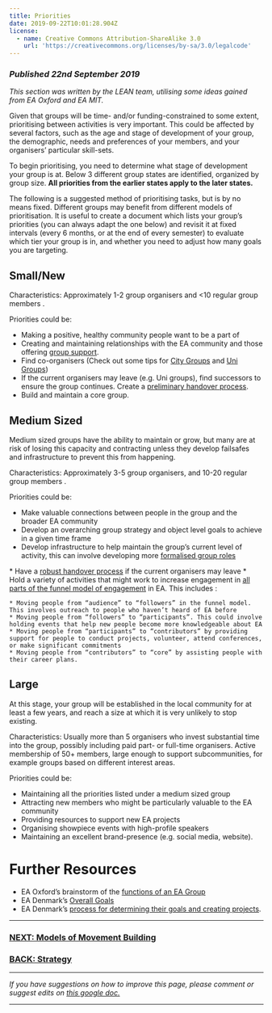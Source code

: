 ```yaml
---
title: Priorities
date: 2019-09-22T10:01:28.904Z
license:
  - name: Creative Commons Attribution-ShareAlike 3.0
    url: 'https://creativecommons.org/licenses/by-sa/3.0/legalcode'
---
```

### _Published 22nd September 2019_

_This section was written by the LEAN team, utilising some ideas gained from EA Oxford and EA MIT._ 

Given that groups will be time- and/or funding-constrained to some extent, prioritising between activities is very important. This could be affected by several factors, such as the age and stage of development of your group, the demographic, needs and preferences of your members, and your organisers’ particular skill-sets.

To begin prioritising, you need to determine what stage of development your group is at. Below 3 different group states are identified, organized by group size. **All priorities from the earlier states apply to the later states.**

The following is a suggested method of prioritising tasks, but is by no means fixed. Different groups may benefit from different models of prioritisation. It is useful to create a document which lists your group’s priorities (you can always adapt the one below) and revisit it at fixed intervals (every 6 months, or at the end of every semester) to evaluate which tier your group is in, and whether you need to adjust how many goals you are targeting.

## Small/New

Characteristics: Approximately 1-2 group organisers and <10 regular group members.

Priorities could be:

* Making a positive, healthy community people want to be a part of
* Creating and maintaining relationships with the EA community and those offering <a target="_blank" href="/tips/support/">group support</a>. 
* Find co-organisers (Check out some tips for <a target="_blank" href="/start/run-city-group#coorganiser/">City Groups</a> and <a target="_blank" href="/start/run-uni-group#coorganiser/">Uni Groups</a>)
* If the current organisers may leave (e.g. Uni groups), find successors to ensure the group continues. Create a <a target="_blank" href="/tips/handover/">preliminary handover process</a>.
* Build and maintain a core group.

## Medium Sized
Medium sized groups have the ability to maintain or grow, but many are at risk of losing this capacity and contracting unless they develop failsafes and infrastructure to prevent this from happening. 

Characteristics: Approximately 3-5 group organisers, and 10-20 regular group members.

Priorities could be:

* Make valuable connections between people in the group and the broader EA community
* Develop an overarching group strategy and object level goals to achieve in a given time frame
* Develop infrastructure to help maintain the group’s current level of activity, this can involve developing more <a target="_blank" href="/tips/articles/committee/">formalised group roles</a>
* Have a <a target="_blank" href="/tips/handover">robust handover process</a> if the current organisers may leave
* Hold a variety of activities that might work to increase engagement in <a target="_blank" href="https://www.centreforeffectivealtruism.org/the-funnel-model/">all parts of the funnel model of engagement</a> in EA. This includes:

    * Moving people from “audience” to “followers” in the funnel model. This involves outreach to people who haven’t heard of EA before
    * Moving people from “followers” to “participants”. This could involve holding events that help new people become more knowledgeable about EA
    * Moving people from “participants” to “contributors” by providing support for people to conduct projects, volunteer, attend conferences, or make significant commitments  
    * Moving people from “contributors” to “core” by assisting people with their career plans.


## Large
At this stage, your group will be established in the local community for at least a few years, and reach a size at which it is very unlikely to stop existing. 

Characteristics: Usually more than 5 organisers who invest substantial time into the group, possibly including paid part- or full-time organisers. Active membership of 50+ members, large enough to support subcommunities, for example groups based on different interest areas. 

Priorities could be:

* Maintaining all the priorities listed under a medium sized group
* Attracting new members who might be particularly valuable to the EA community 
* Providing resources to support new EA projects
* Organising showpiece events with high-profile speakers 
* Maintaining an excellent brand-presence (e.g. social media, website).


# Further Resources

* EA Oxford’s brainstorm of the <a target="_blank" href="https://docs.google.com/document/d/1NHIPkNNPt7dDcc6-tt18TpaaPQmJf-bSpJQtEVwall4/edit?usp=sharing">functions of an EA Group</a>
* EA Denmark’s <a target="_blank" href="https://docs.google.com/document/d/1sf2y6sM3F0huE_XMRLFl98l_TuLuXM872e2ArGnlT1E/edit#heading=h.vs2jjp3on5g5">Overall Goals</a> 
* EA Denmark’s <a target="_blank" href="https://forum.effectivealtruism.org/posts/7He8vRrbyyeKFZdif/strategy-development-for-ea-groups-lessons-learned-from-ea">process for determining their goals and creating projects</a>.

<hr>

### [NEXT: Models of Movement Building](/tips/articles/models/)

### [BACK: Strategy](/tips/strategy/)

<hr>

_If you have suggestions on how to improve this page, please comment or suggest edits on_ <a target="_blank" href="https://docs.google.com/document/d/1dNKLHJQ0W6ApzSSMqb9UZzK032wBjMUvfnOuvgVelzk/edit?usp=sharing">_this google doc._</a>

<hr>
